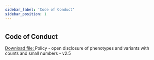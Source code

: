 ```yaml
---
sidebar_label: 'Code of Conduct'
sidebar_position: 1
---
```


# 

## Code of Conduct

<!-- <a href="https://drive.google.com/file/d/1JpNU891kO5kvrMpMfH7qqtisuUQxn2pm/preview" target="_blank">Open in new window</a>

<br />
 

<iframe src="https://drive.google.com/file/d/1JpNU891kO5kvrMpMfH7qqtisuUQxn2pm/preview" width="100%" height="800px"></iframe> -->

[Download file: ](Code_of_conduct/TRE_User_Code_of_Conduct_5.0.pdf) Policy - open disclosure of phenotypes and variants with counts and small numbers - v2.5




